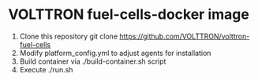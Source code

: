 # VOLTTRON fuel-cells-docker image

1. Clone this repository git clone https://github.com/VOLTTRON/volttron-fuel-cells
1. Modify platform_config.yml to adjust agents for installation
1. Build container via ./build-container.sh script
1. Execute ./run.sh
